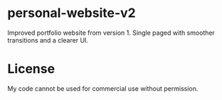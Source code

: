 # personal-website-v2
Improved portfolio website from version 1. Single paged with smoother
transitions and a clearer UI.

# License
My code cannot be used for commercial use without permission.
